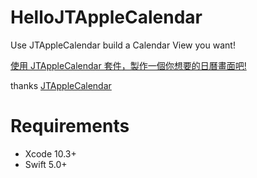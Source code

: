 # HelloJTAppleCalendar

Use JTAppleCalendar build a Calendar View you want!

[使用 JTAppleCalendar 套件，製作一個你想要的日曆畫面吧!](https://medium.com/@chunyyikuo/%E5%A6%82%E4%BD%95%E9%96%8B%E7%99%BC%E5%AE%A2%E8%A3%BD%E5%8C%96%E7%9A%84%E6%9C%88%E6%9B%86%E9%81%B8%E5%96%AE-ios-develop-part-2-jtapplecalendar-1959fe33563a?sk=c415be5146993b90e33c16d24fc1ae43)


thanks [JTAppleCalendar](https://github.com/patchthecode/JTAppleCalendar)

# Requirements
* Xcode 10.3+
* Swift 5.0+
